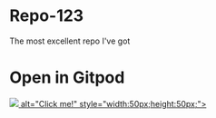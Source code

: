 # Repo-123
The most excellent repo I've got
<h1>Open in Gitpod</h1>
<a href="https://gitpod.io/#https://github.com/miambino/Repo-123"><img src="https://avatars.githubusercontent.com/u/37021919?s=280&v=4"> alt="Click me!"
style="width:50px;height:50px;"></a>